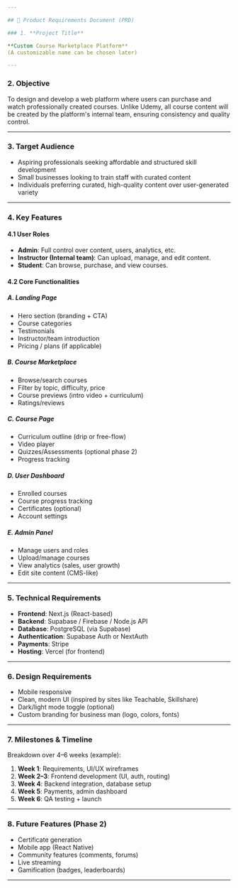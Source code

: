 ```yaml
---

## 📄 Product Requirements Document (PRD)

### 1. **Project Title**

**Custom Course Marketplace Platform**
(A customizable name can be chosen later)

---
```


### 2. **Objective**

To design and develop a web platform where users can purchase and watch professionally created courses. Unlike Udemy, all course content will be created by the platform's internal team, ensuring consistency and quality control.

---

### 3. **Target Audience**

- Aspiring professionals seeking affordable and structured skill development
- Small businesses looking to train staff with curated content
- Individuals preferring curated, high-quality content over user-generated variety

---

### 4. **Key Features**

#### 4.1 User Roles

- **Admin**: Full control over content, users, analytics, etc.
- **Instructor (Internal team)**: Can upload, manage, and edit content.
- **Student**: Can browse, purchase, and view courses.

#### 4.2 Core Functionalities

##### A. **Landing Page**

- Hero section (branding + CTA)
- Course categories
- Testimonials
- Instructor/team introduction
- Pricing / plans (if applicable)

##### B. **Course Marketplace**

- Browse/search courses
- Filter by topic, difficulty, price
- Course previews (intro video + curriculum)
- Ratings/reviews

##### C. **Course Page**

- Curriculum outline (drip or free-flow)
- Video player
- Quizzes/Assessments (optional phase 2)
- Progress tracking

##### D. **User Dashboard**

- Enrolled courses
- Course progress tracking
- Certificates (optional)
- Account settings

##### E. **Admin Panel**

- Manage users and roles
- Upload/manage courses
- View analytics (sales, user growth)
- Edit site content (CMS-like)

---

### 5. **Technical Requirements**

- **Frontend**: Next.js (React-based)
- **Backend**: Supabase / Firebase / Node.js API
- **Database**: PostgreSQL (via Supabase)
- **Authentication**: Supabase Auth or NextAuth
- **Payments**: Stripe
- **Hosting**: Vercel (for frontend)

---

### 6. **Design Requirements**

- Mobile responsive
- Clean, modern UI (inspired by sites like Teachable, Skillshare)
- Dark/light mode toggle (optional)
- Custom branding for business man (logo, colors, fonts)

---

### 7. **Milestones & Timeline**

Breakdown over 4–6 weeks (example):

1. **Week 1**: Requirements, UI/UX wireframes
2. **Week 2–3**: Frontend development (UI, auth, routing)
3. **Week 4**: Backend integration, database setup
4. **Week 5**: Payments, admin dashboard
5. **Week 6**: QA testing + launch

---

### 8. **Future Features (Phase 2)**

- Certificate generation
- Mobile app (React Native)
- Community features (comments, forums)
- Live streaming
- Gamification (badges, leaderboards)

---
